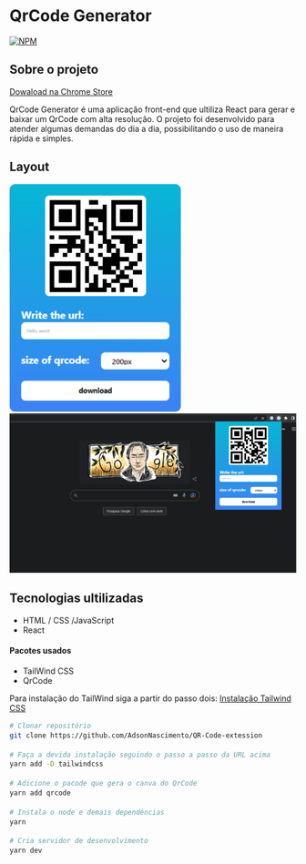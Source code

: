# QrCode Generator
[![NPM](https://img.shields.io/npm/l/react)](https://github.com/AdsonNascimento/QR-Code-extession/blob/main/LICENSE)

## Sobre o projeto
[Dowaload na Chrome Store](https://chrome.google.com/webstore/detail/qr-code-generator/bofhifdmhgcaleolfaebednlgcdgdpdb)

QrCode Generator é uma aplicação front-end que ultiliza React para gerar e baixar um QrCode com alta resolução.
O projeto foi desenvolvido para atender algumas demandas do dia a dia, possibilitando o uso de maneira rápida e simples.

## Layout
![Layout incial do projeto](https://github.com/AdsonNascimento/assets-from-projects/blob/main/qrcode-generator-01.png)
![Extenssão aberta np navegador](https://github.com/AdsonNascimento/assets-from-projects/blob/main/qrcode-generator-02.png)

## Tecnologias ultilizadas
- HTML / CSS /JavaScript
- React


#### Pacotes usados
- TailWind CSS
- QrCode

Para instalação do TailWind siga a partir do passo dois: [Instalação Tailwind CSS](https://tailwindcss.com/docs/guides/create-react-app)
```bash
# Clonar repositório
git clone https://github.com/AdsonNascimento/QR-Code-extession

# Faça a devida instalação seguindo o passo a passo da URL acima
yarn add -D tailwindcss

# Adicione o pacode que gera o canva do QrCode
yarn add qrcode

# Instala o node e demais dependências
yarn

# Cria servidor de desenvolvimento
yarn dev
```
